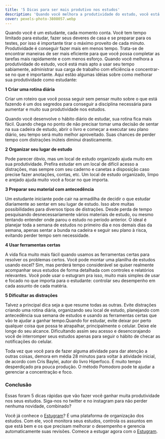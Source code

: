```yaml
---
title: '5 Dicas para ser mais produtivo nos estudos'
description: 'Quando você melhora a produtividade do estudo, você está mais apto a usar seu tempo sabiamente, administrar sua carga de trabalho com eficiência e concentrar-se no que é importante. Aqui estão algumas idéias sobre como melhorar sua produtividade como estudante'
cover: pexels-photo-3808057.webp
---
```

Quando você é um estudante, cada momento conta. Você tem tempo limitado para estudar, fazer seus deveres de casa e se preparar para os testes, por isso é importante tirar o máximo proveito de cada minuto. Produtividade é conseguir fazer mais em menos tempo. Trata-se de encontrar maneiras de ser mais eficiente para que você possa completar as tarefas mais rapidamente e com menos esforço. Quando você melhora a produtividade do estudo, você está mais apto a usar seu tempo sabiamente, administrar sua carga de trabalho com eficiência e concentrar-se no que é importante. Aqui estão algumas idéias sobre como melhorar sua produtividade como estudante:

**1 Criar uma rotina diária**

Criar um roteiro que você possa seguir sem pensar muito sobre o que está fazendo é um dos segredos para conseguir a disciplina necessária para aumentar e muito sua produtividade nos estudos.

Quando você desenvolve o hábito diário de estudar, sua rotina fica mais fácil. Quando chega no ponto de não precisar tomar uma decisão de sentar na sua cadeira de estudo, abrir o livro e começar a executar seu plano diário, seu tempo será muito melhor aproveitado. Suas chances de perder tempo com distrações inúteis diminui drasticamente.

**2 Organizar seu lugar de estudo**

Pode parecer óbvio, mas um local de estudo organizado ajuda muito em sua produtividade. Prefira estudar em um local de difícil acesso a distrações, mas sempre com seu caderno e canetas a disposição caso precise fazer anotações, contas, etc. Um local de estudo organizado, limpo e arejado ajuda muito você a focar no que importa.

**3 Preparar seu material com antecedência**

Um estudante iniciante pode cair na armadilha de decidir o que estudar diariamente ao sentar em seu lugar de estudo. Isso abre muitas possibilidades para diversos tipos de distrações. Desde perda de tempo pesquisando desnecessariamente vários materiais de estudo, ou mesmo tentando entender onde parou o estudo no período anterior. O ideal é planejar toda a semana de estudos no primeiro dia e nos demais dias da semana, apenas sentar a bunda na cadeira e seguir seu plano à risca, evitando perder tempo sem necessidade.

**4 Usar ferramentas certas**

A vida fica muito mais fácil quando usamos as ferramentas certas para resolver os problemas certos. Você pode montar uma planilha de estudos usando excel? Sim, mas perderá tempo considerável se quiser realmente acompanhar seus estudos de forma detalhada com controles e relatórios relevantes. Você pode usar o estugram pra isso, muito mais simples de usar e focado no que importa para o estudante: controlar seu desempenho em cada assunto de cada matéria.

**5 Dificultar as distrações**

Talvez a principal dica seja a que resume todas as outras. Evite distrações criando uma rotina diária, organizando seu local de estudo, planejando com antecedência sua semana de estudos e usando as ferramentas certas que vão te ajudar a ganhar tempo.Quando for estudar, evite deixar por perto qualquer coisa que possa te atrapalhar, principalmente o celular. Deixe ele longe do seu alcance. Dificultando assim seu acesso e desencorajando você de interromper seus estudos apenas para seguir o hábito de checar as notificações do celular.

Toda vez que você para de fazer alguma atividade para dar atenção a outras coisas, demora em média 28 minutos para voltar à atividade inicial, de acordo com Cris Baylei, autor do livro Hiperfoco. É muito tempo desperdiçado pra pouca produção. O método Pomodoro pode te ajudar a gerenciar a concentração e foco.

### Conclusão

Essas foram 5 dicas rápidas que vão fazer você ganhar muita produtividade nos seus estudos. Siga-nos no twitter e no instagram para não perder nenhuma novidade, combinado?

Você já conhece o [Estugram](https://estugram.com)? É uma plataforma de organização dos estudos. Com ele, você monitora seus estudos, controla os assuntos em que está bem e os que precisam melhorar o desempenho e gerencia automaticamente suas revisões. Comece a estugar agora com o [Estugram](https://estugram.com).